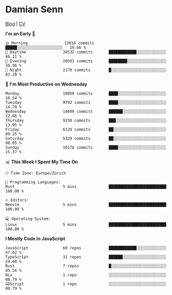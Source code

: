 # Damian Senn

[Blog](https://topaxi.codes/) |
[CV](https://cv.topaxi.ch/)

<!--START_SECTION:waka-->
**I'm an Early 🐤** 

```text
🌞 Morning                13018 commits       █████░░░░░░░░░░░░░░░░░░░░   19.66 % 
🌆 Daytime                30532 commits       ████████████░░░░░░░░░░░░░   46.11 % 
🌃 Evening                20501 commits       ████████░░░░░░░░░░░░░░░░░   30.96 % 
🌙 Night                  2170 commits        █░░░░░░░░░░░░░░░░░░░░░░░░   03.28 % 
```
📅 **I'm Most Productive on Wednesday** 

```text
Monday                   10950 commits       ████░░░░░░░░░░░░░░░░░░░░░   16.54 % 
Tuesday                  9792 commits        ████░░░░░░░░░░░░░░░░░░░░░   14.79 % 
Wednesday                14609 commits       ██████░░░░░░░░░░░░░░░░░░░   22.06 % 
Thursday                 9238 commits        ███░░░░░░░░░░░░░░░░░░░░░░   13.95 % 
Friday                   6128 commits        ██░░░░░░░░░░░░░░░░░░░░░░░   09.25 % 
Saturday                 5328 commits        ██░░░░░░░░░░░░░░░░░░░░░░░   08.05 % 
Sunday                   10176 commits       ████░░░░░░░░░░░░░░░░░░░░░   15.37 % 
```


📊 **This Week I Spent My Time On** 

```text
🕑︎ Time Zone: Europe/Zurich

💬 Programming Languages: 
Rust                     5 mins              █████████████████████████   100.00 % 

🔥 Editors: 
Neovim                   5 mins              █████████████████████████   100.00 % 

💻 Operating System: 
Linux                    5 mins              █████████████████████████   100.00 % 
```

**I Mostly Code in JavaScript** 

```text
JavaScript               60 repos            ████████████░░░░░░░░░░░░░   47.62 % 
TypeScript               31 repos            ██████░░░░░░░░░░░░░░░░░░░   24.60 % 
Rust                     7 repos             █░░░░░░░░░░░░░░░░░░░░░░░░   05.56 % 
Nix                      1 repo              ░░░░░░░░░░░░░░░░░░░░░░░░░   00.79 % 
GDScript                 1 repo              ░░░░░░░░░░░░░░░░░░░░░░░░░   00.79 % 
```




<!--END_SECTION:waka-->
